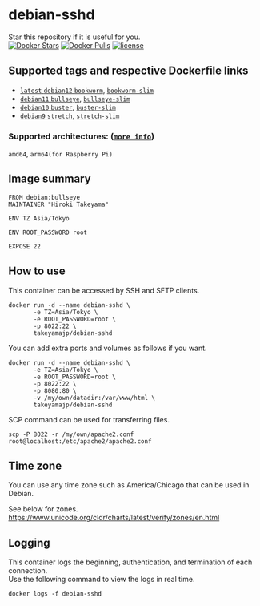 # debian-sshd
Star this repository if it is useful for you.  
[![Docker Stars](https://img.shields.io/docker/stars/takeyamajp/debian-sshd.svg)](https://hub.docker.com/r/takeyamajp/debian-sshd/)
[![Docker Pulls](https://img.shields.io/docker/pulls/takeyamajp/debian-sshd.svg)](https://hub.docker.com/r/takeyamajp/debian-sshd/)
[![license](https://img.shields.io/github/license/takeyamajp/docker-debian-sshd.svg)](https://github.com/takeyamajp/docker-debian-sshd/blob/master/LICENSE)

## Supported tags and respective Dockerfile links  
- [`latest` `debian12` `bookworm`](https://github.com/takeyamajp/docker-debian-sshd/blob/master/debian12/Dockerfile), [`bookworm-slim`](https://github.com/takeyamajp/docker-debian-sshd/blob/master/debian12/slim/Dockerfile)
- [`debian11` `bullseye`](https://github.com/takeyamajp/docker-debian-sshd/blob/master/debian11/Dockerfile), [`bullseye-slim`](https://github.com/takeyamajp/docker-debian-sshd/blob/master/debian11/slim/Dockerfile)
- [`debian10` `buster`](https://github.com/takeyamajp/docker-debian-sshd/blob/master/debian10/Dockerfile), [`buster-slim`](https://github.com/takeyamajp/docker-debian-sshd/blob/master/debian10/slim/Dockerfile)
- [`debian9` `stretch`](https://github.com/takeyamajp/docker-debian-sshd/blob/master/debian9/Dockerfile), [`stretch-slim`](https://github.com/takeyamajp/docker-debian-sshd/blob/master/debian9/slim/Dockerfile)

 ### Supported architectures: ([`more info`](https://github.com/docker-library/official-images#architectures-other-than-amd64))  
 `amd64`, `arm64(for Raspberry Pi)`

## Image summary
    FROM debian:bullseye  
    MAINTAINER "Hiroki Takeyama"
    
    ENV TZ Asia/Tokyo
    
    ENV ROOT_PASSWORD root
    
    EXPOSE 22

## How to use
This container can be accessed by SSH and SFTP clients.

    docker run -d --name debian-sshd \  
           -e TZ=Asia/Tokyo \  
           -e ROOT_PASSWORD=root \  
           -p 8022:22 \  
           takeyamajp/debian-sshd

You can add extra ports and volumes as follows if you want.

    docker run -d --name debian-sshd \  
           -e TZ=Asia/Tokyo \  
           -e ROOT_PASSWORD=root \  
           -p 8022:22 \  
           -p 8080:80 \  
           -v /my/own/datadir:/var/www/html \  
           takeyamajp/debian-sshd

SCP command can be used for transferring files.

    scp -P 8022 -r /my/own/apache2.conf root@localhost:/etc/apache2/apache2.conf

## Time zone
You can use any time zone such as America/Chicago that can be used in Debian.  

See below for zones.  
https://www.unicode.org/cldr/charts/latest/verify/zones/en.html

## Logging
This container logs the beginning, authentication, and termination of each connection.  
Use the following command to view the logs in real time.

    docker logs -f debian-sshd
